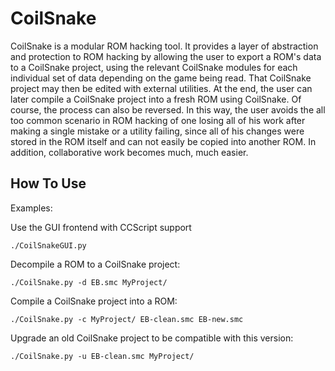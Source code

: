 CoilSnake
=========

CoilSnake is a modular ROM hacking tool. It provides a layer of abstraction and protection to ROM hacking by allowing the user to export a ROM's data to a CoilSnake project, using the relevant CoilSnake modules for each individual set of data depending on the game being read. That CoilSnake project may then be edited with external utilities. At the end, the user can later compile a CoilSnake project into a fresh ROM using CoilSnake. Of course, the process can also be reversed. In this way, the user avoids the all too common scenario in ROM hacking of one losing all of his work after making a single mistake or a utility failing, since all of his changes were stored in the ROM itself and can not easily be copied into another ROM. In addition, collaborative work becomes much, much easier.

How To Use 
----------

Examples:

Use the GUI frontend with CCScript support

    ./CoilSnakeGUI.py

Decompile a ROM to a CoilSnake project:

    ./CoilSnake.py -d EB.smc MyProject/

Compile a CoilSnake project into a ROM:

    ./CoilSnake.py -c MyProject/ EB-clean.smc EB-new.smc

Upgrade an old CoilSnake project to be compatible with this version:

    ./CoilSnake.py -u EB-clean.smc MyProject/
